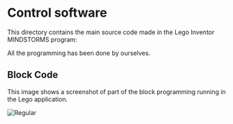 Control software
====

This directory contains the main source code made in the Lego Inventor MINDSTORMS program:

All the programming has been done by ourselves.


## Block Code

This image shows a screenshot of part of the block programming running in the Lego application.

![Regular](<img width="1293" height="537" alt="Captura de pantalla 2025-09-23 125043" src="https://github.com/user-attachments/assets/1a6af2f8-c16d-4207-b4b8-b35fe221f158" />)


